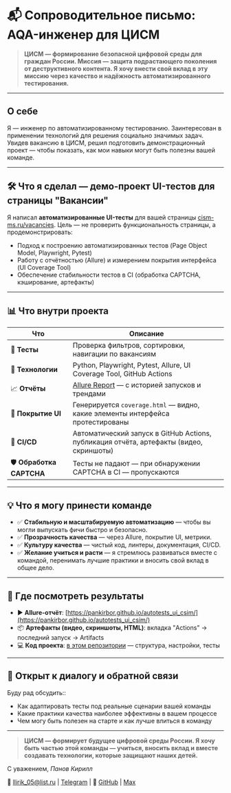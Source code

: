 # 📬 Сопроводительное письмо: AQA-инженер для ЦИСМ

> **ЦИСМ — формирование безопасной цифровой среды для граждан России.
> Миссия — защита подрастающего поколения от деструктивного контента.
> Я хочу внести свой вклад в эту миссию через качество и надёжность автоматизированного тестирования.**

---

## О себе

Я — инженер по автоматизированному тестированию.
Заинтересован в применении технологий для решения социально значимых задач.
Увидев вакансию в ЦИСМ, решил подготовить демонстрационный проект — чтобы показать, как мои навыки могут быть полезны вашей команде.

---

## 🛠️ Что я сделал — демо-проект UI-тестов для страницы "Вакансии"

Я написал **автоматизированные UI-тесты** для вашей страницы [cism-ms.ru/vacancies](https://cism-ms.ru/vacancies).
Цель — не проверить функциональность страницы, а продемонстрировать:

- Подход к построению автоматизированных тестов (Page Object Model, Playwright, Pytest)
- Работу с отчётностью (Allure) и измерением покрытия интерфейса (UI Coverage Tool)
- Обеспечение стабильности тестов в CI (обработка CAPTCHA, кэширование, артефакты)

---

## 📊 Что внутри проекта

| Что                 | Описание                                                                 |
|---------------------|--------------------------------------------------------------------------|
| 🧪 **Тесты**        | Проверка фильтров, сортировки, навигации по вакансиям                   |
| 🧩 **Технологии**   | Python, Playwright, Pytest, Allure, UI Coverage Tool, GitHub Actions    |
| 📈 **Отчёты**       | [Allure Report](https://pankirbor.github.io/autotests_ui_csim/) — с историей запусков и трендами |
| 🎯 **Покрытие UI**  | Генерируется `coverage.html` — видно, какие элементы интерфейса протестированы |
| 🤖 **CI/CD**        | Автоматический запуск в GitHub Actions, публикация отчёта, артефакты (видео, скриншоты) |
| 🛡️ **Обработка CAPTCHA** | Тесты не падают — при обнаружении CAPTCHA в CI — пропускаются |

---

## 💡 Что я могу принести команде

- ✅ **Стабильную и масштабируемую автоматизацию** — чтобы вы могли выпускать фичи быстро и безопасно.
- ✅ **Прозрачность качества** — через Allure, покрытие UI, метрики.
- ✅ **Культуру качества** — чистый код, линтеры, документация, CI/CD.
- ✅ **Желание учиться и расти** — я стремлюсь развиваться вместе с командой, перенимать лучшие практики и вносить свой вклад в общее дело.

---

## 📎 Где посмотреть результаты

- ▶️ **Allure-отчёт**: [https://pankirbor.github.io/autotests_ui_csim/](https://pankirbor.github.io/autotests_ui_csim/)
- 📦 **Артефакты (видео, скриншоты, HTML)**: вкладка "Actions" → последний запуск → Artifacts
- 💻 **Код проекта**: [в этом репозитории](https://github.com/Pankirbor/autotests_ui_csim) — структура, настройки, тесты

---

## 🤝 Открыт к диалогу и обратной связи

Буду рад обсудить::

- Как адаптировать тесты под реальные сценарии вашей команды
- Какие практики качества наиболее эффективны в вашем процессе
- Чем могу быть полезен на старте и как лучше влиться в команду

---
> **ЦИСМ — формирует будущее цифровой среды России.
> Я хочу быть частью этой команды — учиться, вносить вклад и вместе создавать технологии, которые защищают наших детей.**


С уважением,  *Панов Кирилл*

📧 [llirik_05@list.ru](mailto:llirik_05@list.ru) | [Telegram](https://t.me/@Pankirbor) | 💼 [GitHub](https://github.com/Pankirbor) | [Max](https://max.ru/u/f9LHodD0cOJ3xlv1BQ6RlNaRsCZZUomDIy7HZ5lTSdPAyA78u8iNimgtqbI)